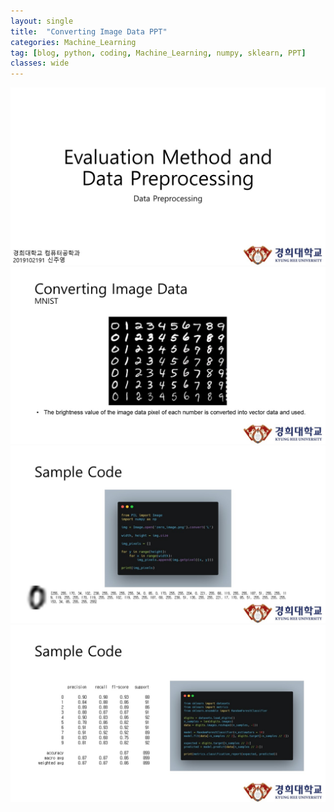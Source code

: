 ```yaml
---
layout: single
title:  "Converting Image Data PPT"
categories: Machine_Learning
tag: [blog, python, coding, Machine_Learning, numpy, sklearn, PPT]
classes: wide
---
```


![img](/images/2022-09-03-Converting_Image_Data_PPT/슬라이드1.JPG)
![img](/images/2022-09-03-Converting_Image_Data_PPT/슬라이드2.JPG)
![img](/images/2022-09-03-Converting_Image_Data_PPT/슬라이드3.JPG)
![img](/images/2022-09-03-Converting_Image_Data_PPT/슬라이드4.JPG)